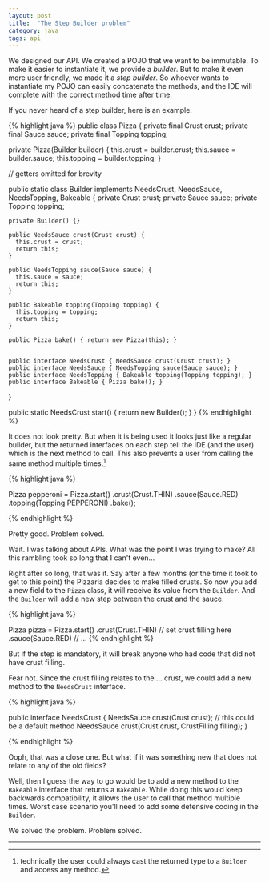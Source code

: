 ```yaml
---
layout: post
title:  "The Step Builder problem"
category: java
tags: api
---
```


We designed our API. We created a POJO that we want to be immutable. To make it
easier to instantiate it, we provide a _builder_. But to make it even more user
friendly, we made it a _step builder_. So whoever wants to instantiate my POJO
can easily concatenate the methods, and the IDE will complete with the correct
method time after time.

If you never heard of a step builder, here is an example.

{% highlight java %}
public class Pizza {
  private final Crust crust;
  private final Sauce sauce;
  private final Topping topping;

  private Pizza(Builder builder) {
    this.crust = builder.crust;
    this.sauce = builder.sauce;
    this.topping = builder.topping;
  }

  // getters omitted for brevity

  public static class Builder
      implements NeedsCrust, NeedsSauce, NeedsTopping, Bakeable {
    private Crust crust;
    private Sauce sauce;
    private Topping topping;

    private Builder() {}

    public NeedsSauce crust(Crust crust) {
      this.crust = crust;
      return this;
    }

    public NeedsTopping sauce(Sauce sauce) {
      this.sauce = sauce;
      return this;
    }

    public Bakeable topping(Topping topping) {
      this.topping = topping;
      return this;
    }

    public Pizza bake() { return new Pizza(this); }


    public interface NeedsCrust { NeedsSauce crust(Crust crust); }
    public interface NeedsSauce { NeedsTopping sauce(Sauce sauce); }
    public interface NeedsTopping { Bakeable topping(Topping topping); }
    public interface Bakeable { Pizza bake(); }
  }

  public static NeedsCrust start() { return new Builder(); }
}
{% endhighlight %}

It does not look pretty. But when it is being used it looks just like a regular
builder, but the returned interfaces on each step tell the IDE (and the user)
which is the next method to call. This also prevents a user from calling the
same method multiple times.[^1]

{% highlight java %}

Pizza pepperoni = Pizza.start()
  .crust(Crust.THIN)
  .sauce(Sauce.RED)
  .topping(Topping.PEPPERONI)
  .bake();

{% endhighlight %}

Pretty good. Problem solved.

Wait. I was talking about APIs. What was the point I was trying to make?
All this rambling took so long that I can't even...

Right after so long, that was it. Say after a few months (or the time it took
to get to this point) the Pizzaria decides to make filled crusts. So now you
add a new field to the `Pizza` class, it will receive its value from the
`Builder`. And the `Builder` will add a new step between the crust and the
sauce.

{% highlight java %}

Pizza pizza = Pizza.start()
  .crust(Crust.THIN)
  // set crust filling here
  .sauce(Sauce.RED)
  // ...
{% endhighlight %}

But if the step is mandatory, it will break anyone who had code that did not
have crust filling.

Fear not. Since the crust filling relates to the ... crust, we could add a new
method to the `NeedsCrust` interface.

{% highlight java %}

public interface NeedsCrust {
  NeedsSauce crust(Crust crust); // this could be a default method
  NeedsSauce crust(Crust crust, CrustFilling filling);
}

{% endhighlight %}

Ooph, that was a close one. But what if it was something new that does not
relate to any of the old fields?

Well, then I guess the way to go would be to add a new method to the `Bakeable`
interface that returns a `Bakeable`. While doing this would keep backwards
compatibility, it allows the user to call that method multiple times. Worst
case scenario you'll need to add some defensive coding in the `Builder`.

We solved the problem. Problem solved.

--- 
[^1]: technically the user could always cast the returned type to a `Builder` and access any method.
